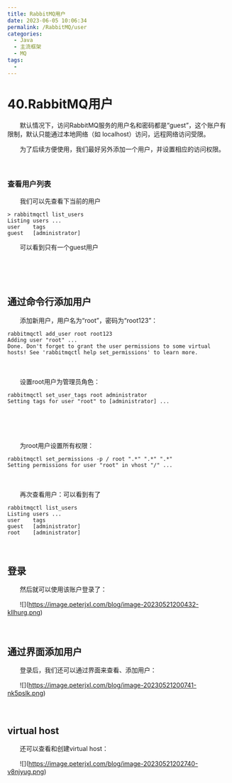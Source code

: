```yaml
---
title: RabbitMQ用户
date: 2023-06-05 10:06:34
permalink: /RabbitMQ/user
categories:
  - Java
  - 主流框架
  - MQ
tags:
  - 
---
```

# 40.RabbitMQ用户

　　默认情况下，访问RabbitMQ服务的用户名和密码都是“guest”，这个账户有限制，默认只能通过本地网络（如 localhost）访问，远程网络访问受限。
<!-- more -->
　　为了后续方便使用，我们最好另外添加一个用户，并设置相应的访问权限。

　　‍

### 查看用户列表

　　我们可以先查看下当前的用户

```shell
> rabbitmqctl list_users
Listing users ...
user    tags
guest   [administrator]
```

　　可以看到只有一个guest用户

　　‍

　　‍

## 通过命令行添加用户

　　添加新用户，用户名为“root”，密码为“root123”：

```
rabbitmqctl add_user root root123
Adding user "root" ...
Done. Don't forget to grant the user permissions to some virtual hosts! See 'rabbitmqctl help set_permissions' to learn more.
```

　　‍

　　设置root用户为管理员角色：

```
rabbitmqctl set_user_tags root administrator
Setting tags for user "root" to [administrator] ...
```

　　‍

　　‍

　　为root用户设置所有权限：

```
rabbitmqctl set_permissions -p / root ".*" ".*" ".*"
Setting permissions for user "root" in vhost "/" ...
```

　　‍

　　再次查看用户：可以看到有了

```shell
rabbitmqctl list_users
Listing users ...
user    tags
guest   [administrator]
root    [administrator]
```

　　‍

## 登录

　　然后就可以使用该账户登录了：

　　![]​(https://image.peterjxl.com/blog/image-20230521200432-kllhurg.png)​

　　‍

## 通过界面添加用户

　　登录后，我们还可以通过界面来查看、添加用户：

　　![]​(https://image.peterjxl.com/blog/image-20230521200741-nk5pslk.png)​

　　‍

## virtual host

　　还可以查看和创建virtual host：

　　![]​(https://image.peterjxl.com/blog/image-20230521202740-v8njyug.png)​
